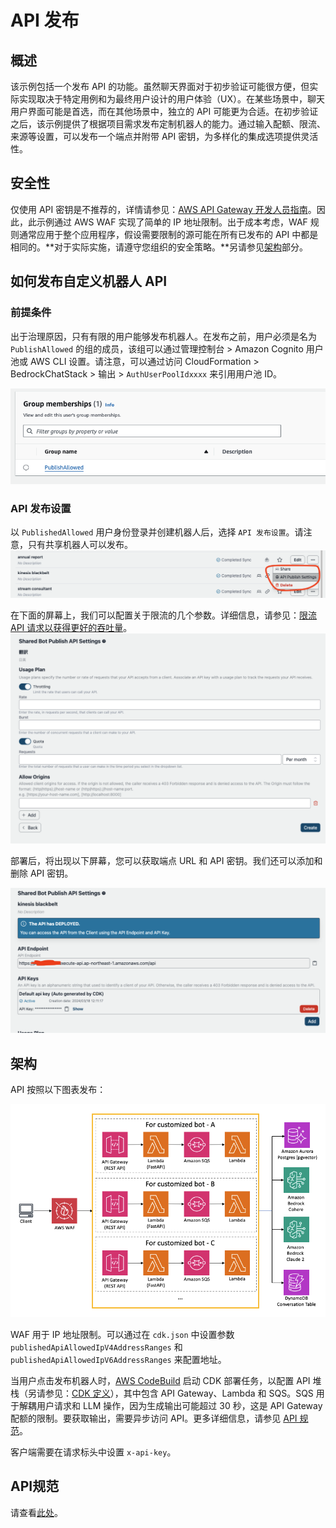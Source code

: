 # API 发布

## 概述

该示例包括一个发布 API 的功能。虽然聊天界面对于初步验证可能很方便，但实际实现取决于特定用例和为最终用户设计的用户体验（UX）。在某些场景中，聊天用户界面可能是首选，而在其他场景中，独立的 API 可能更为合适。在初步验证之后，该示例提供了根据项目需求发布定制机器人的能力。通过输入配额、限流、来源等设置，可以发布一个端点并附带 API 密钥，为多样化的集成选项提供灵活性。

## 安全性

仅使用 API 密钥是不推荐的，详情请参见：[AWS API Gateway 开发人员指南](https://docs.aws.amazon.com/apigateway/latest/developerguide/api-gateway-api-usage-plans.html)。因此，此示例通过 AWS WAF 实现了简单的 IP 地址限制。出于成本考虑，WAF 规则通常应用于整个应用程序，假设需要限制的源可能在所有已发布的 API 中都是相同的。**对于实际实施，请遵守您组织的安全策略。**另请参见[架构](#architecture)部分。

## 如何发布自定义机器人 API

### 前提条件

出于治理原因，只有有限的用户能够发布机器人。在发布之前，用户必须是名为 `PublishAllowed` 的组的成员，该组可以通过管理控制台 > Amazon Cognito 用户池或 AWS CLI 设置。请注意，可以通过访问 CloudFormation > BedrockChatStack > 输出 > `AuthUserPoolIdxxxx` 来引用用户池 ID。

![](./imgs/group_membership_publish_allowed.png)

### API 发布设置

以 `PublishedAllowed` 用户身份登录并创建机器人后，选择 `API 发布设置`。请注意，只有共享机器人可以发布。
![](./imgs/bot_api_publish_screenshot.png)

在下面的屏幕上，我们可以配置关于限流的几个参数。详细信息，请参见：[限流 API 请求以获得更好的吞吐量](https://docs.aws.amazon.com/apigateway/latest/developerguide/api-gateway-request-throttling.html)。
![](./imgs/bot_api_publish_screenshot2.png)

部署后，将出现以下屏幕，您可以获取端点 URL 和 API 密钥。我们还可以添加和删除 API 密钥。

![](./imgs/bot_api_publish_screenshot3.png)

## 架构

API 按照以下图表发布：

![](./imgs/published_arch.png)

WAF 用于 IP 地址限制。可以通过在 `cdk.json` 中设置参数 `publishedApiAllowedIpV4AddressRanges` 和 `publishedApiAllowedIpV6AddressRanges` 来配置地址。

当用户点击发布机器人时，[AWS CodeBuild](https://aws.amazon.com/codebuild/) 启动 CDK 部署任务，以配置 API 堆栈（另请参见：[CDK 定义](../cdk/lib/api-publishment-stack.ts)），其中包含 API Gateway、Lambda 和 SQS。SQS 用于解耦用户请求和 LLM 操作，因为生成输出可能超过 30 秒，这是 API Gateway 配额的限制。要获取输出，需要异步访问 API。更多详细信息，请参见 [API 规范](#api-specification)。

客户端需要在请求标头中设置 `x-api-key`。

## API规范

请查看[此处](https://aws-samples.github.io/bedrock-claude-chat)。
